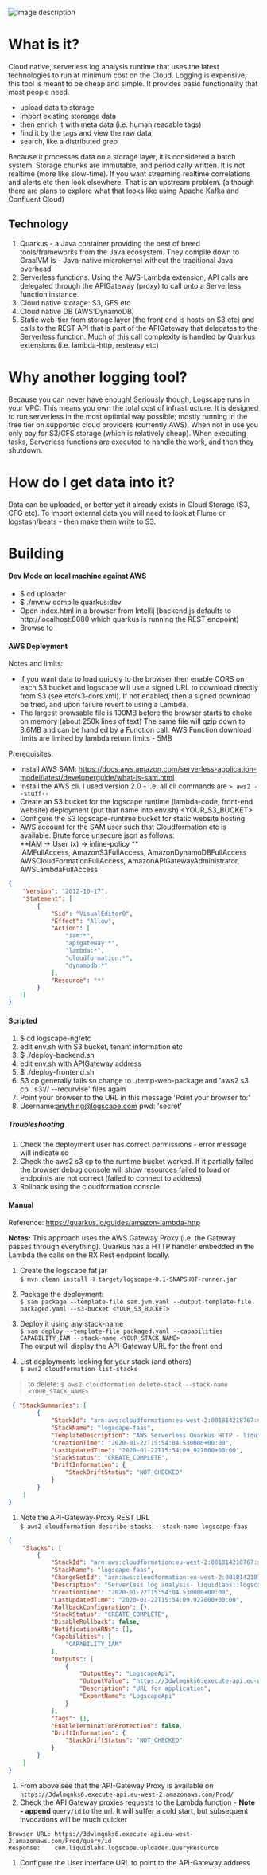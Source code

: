 
![Image description](img/logscape-logo-hor.png)

# What is it?

Cloud native, serverless log analysis runtime that uses the latest technologies to run at minimum cost on the Cloud. 
Logging is expensive; this tool is meant to be cheap and simple. It provides basic 
functionality that most people need. 
* upload data to storage
* import existing storeage data
* then enrich it with meta data (i.e. human readable tags)
* find it by the tags and view the raw data
* search, like a distributed grep

Because it processes data on a storage layer, it is considered a batch system. 
Storage chunks are immutable, and periodically written. It is not realtime (more like slow-time). 
If you want streaming realtime correlations and alerts etc then look elsewhere. That is an upstream problem.
 (although there are plans to explore what that looks like using Apache Kafka and Confluent Cloud) 

## Technology
1. Quarkus - a Java container providing the best of breed tools/frameworks from the Java ecosystem. They compile down to GraalVM is - Java-native microkernel without the traditional Java overhead
2. Serverless functions. Using the AWS-Lambda extension, API calls are delegated through the APIGateway (proxy) to call onto a Serverless function instance.
3. Cloud native storage: S3, GFS etc
4. Cloud native DB (AWS:DynamoDB)
5. Static web-tier from storage layer (the front end is hosts on S3 etc) and calls to the REST API
 that is part of the APIGateway that delegates to the Serverless function. Much of this call complexity is handled by Quarkus extensions (i.e. lambda-http, resteasy etc)

# Why another logging tool?

Because you can never have enough! 
Seriously though, Logscape runs in your VPC. This means you own the total 
cost of infrastructure. It is designed to run serverless in the most optimial 
way possible; mostly running in the free tier on supported cloud providers
 (currently AWS). When not in use you only pay for S3/GFS storage (which is relatively cheap). 
 When executing tasks, Serverless functions are executed to handle the work, and then they shutdown.
 
 

# How do I get data into it?
Data can be uploaded, or better yet it already exists in Cloud Storage (S3, CFG etc). To import external data you will need to look at Flume or logstash/beats - then make them write to S3.


# Building

#### Dev Mode on local machine against AWS
* $ cd uploader
* $ ./mvnw compile quarkus:dev
* Open index.html in a browser from Intellij (backend.js defaults to http://localhost:8080 which quarkus is running the REST endpoint)
* Browse to 


#### AWS Deployment

Notes and limits: 
- If you want data to load quickly to the browser then enable CORS on each S3 bucket and 
logscape will use a signed URL to download directly from S3 (see etc/s3-cors.xml). 
If not enabled, then a signed download be tried, and upon failure revert to using a Lambda.
- The largest browsable file is 100MB before the browser starts to choke on memory (about 250k lines of text) 
The same file will gzip down to 3.6MB and can be handled by a Function call. AWS Function download limits are limited by lambda return limits -  5MB   

Prerequisites: 
- Install AWS SAM: https://docs.aws.amazon.com/serverless-application-model/latest/developerguide/what-is-sam.html
- Install the AWS cli. I used version 2.0 - i.e. all cli commands are `> aws2 --stuff--`
- Create an S3 bucket for the logscape runtime (lambda-code, front-end website) deployment (put that name into env.sh) <YOUR_S3_BUCKET>
- Configure the S3 logscape-runtime bucket for static website hosting
- AWS account for the SAM user such that Cloudformation etc is available. Brute force unsecure json as follows: <br>
    **IAM -> User (x) -> inline-policy ** <BR>
    IAMFullAccess,   AmazonS3FullAccess,  AmazonDynamoDBFullAccess  
    AWSCloudFormationFullAccess,  AmazonAPIGatewayAdministrator, AWSLambdaFullAccess

```json
{
    "Version": "2012-10-17",
    "Statement": [
        {
            "Sid": "VisualEditor0",
            "Effect": "Allow",
            "Action": [
                "iam:*",
                "apigateway:*",
                "lambda:*",
                "cloudformation:*",
                "dynamodb:*"
            ],
            "Resource": "*"
        }
    ]
}
```

#### Scripted
1. $ cd logscape-ng/etc
1. edit env.sh with S3 bucket, tenant information etc
1. $ ./deploy-backend.sh
1. edit env.sh with APIGateway address
1. $ ./deploy-frontend.sh 
1. S3 cp generally fails so change to ./temp-web-package and 'aws2 s3 cp . s3://<BUCKET> --recurvise' files again
1. Point your browser to the URL in this message 'Point your browser to:'
1. Username:anything@logscape.com pwd: 'secret'

##### Troubleshooting
1. Check the deployment user has correct permissions - error message will indicate so
1. Check the aws2 s3 cp to the runtime bucket worked. If it partially failed the browser debug console will show resources failed to load or endpoints are not correct (failed to connect to address)
1. Rollback using the cloudformation console

#### Manual

Reference: https://quarkus.io/guides/amazon-lambda-http


**Notes:**
This approach uses the AWS Gateway Proxy (i.e. the Gateway passes through everything). Quarkus has a HTTP handler embedded in the Lambda the calls on the RX Rest endpoint locally.
1. Create the logscape fat jar <br>
 `$ mvn clean install` ->
 `target/logscape-0.1-SNAPSHOT-runner.jar`<br>
1. Package the deployment:<br>
 `$ sam package --template-file sam.jvm.yaml --output-template-file packaged.yaml --s3-bucket <YOUR_S3_BUCKET>`
1. Deploy it using any stack-name<br>
`$ sam deploy --template-file packaged.yaml --capabilities CAPABILITY_IAM --stack-name <YOUR_STACK_NAME>`<br>
The output will display the API-Gateway URL for the front end

1. List deployments looking for your stack (and others)<br>
`$ aws2 cloudformation list-stacks`<br>
> to delete: 
> `$ aws2 cloudformation delete-stack --stack-name <YOUR_STACK_NAME>`

```json
 { "StackSummaries": [
        {
            "StackId": "arn:aws:cloudformation:eu-west-2:001814218767:stack/logscape-faas/6a5712b0-3d2f-11ea-8738-021679f87d94",
            "StackName": "logscape-faas",
            "TemplateDescription": "AWS Serverless Quarkus HTTP - liquidlabs::logscape",
            "CreationTime": "2020-01-22T15:54:04.530000+00:00",
            "LastUpdatedTime": "2020-01-22T15:54:09.927000+00:00",
            "StackStatus": "CREATE_COMPLETE",
            "DriftInformation": {
                "StackDriftStatus": "NOT_CHECKED"
            }
        }
    ]
}
```
1. Note the API-Gateway-Proxy REST URL<br>
`$ aws2 cloudformation describe-stacks --stack-name logscape-faas`
```json
{
    "Stacks": [
        {
            "StackId": "arn:aws:cloudformation:eu-west-2:001814218767:stack/logscape-faas/6a5712b0-3d2f-11ea-8738-021679f87d94",
            "StackName": "logscape-faas",
            "ChangeSetId": "arn:aws:cloudformation:eu-west-2:001814218767:changeSet/samcli-deploy1579708443/2f0ce821-122f-40b5-ad6f-26861bc64daf",
            "Description": "Serverless log analysis- liquidlabs::logscape",
            "CreationTime": "2020-01-22T15:54:04.530000+00:00",
            "LastUpdatedTime": "2020-01-22T15:54:09.927000+00:00",
            "RollbackConfiguration": {},
            "StackStatus": "CREATE_COMPLETE",
            "DisableRollback": false,
            "NotificationARNs": [],
            "Capabilities": [
                "CAPABILITY_IAM"
            ],
            "Outputs": [
                {
                    "OutputKey": "LogscapeApi",
                    "OutputValue": "https://3dwlmgnks6.execute-api.eu-west-2.amazonaws.com/Prod/",
                    "Description": "URL for application",
                    "ExportName": "LogscapeApi"
                }
            ],
            "Tags": [],
            "EnableTerminationProtection": false,
            "DriftInformation": {
                "StackDriftStatus": "NOT_CHECKED"
            }
        }
    ]
}
```
1. From above see that the API-Gateway Proxy is available on <br>
`https://3dwlmgnks6.execute-api.eu-west-2.amazonaws.com/Prod/`
1. Check the API Gateway proxies requests to the Lambda function - **Note - append** `query/id` to the url. It will suffer a cold start, but subsequent invocations will be much quicker
 
```
Browser URL: https://3dwlmgnks6.execute-api.eu-west-2.amazonaws.com/Prod/query/id
Response:    com.liquidlabs.logscape.uploader.QueryResource
```
1. Configure the User interface URL to point to the API-Gateway address